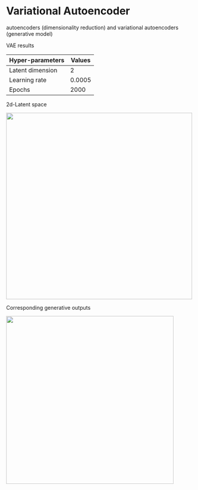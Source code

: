 # Variational Autoencoder
 autoencoders (dimensionality reduction) and variational autoencoders (generative model)
 
VAE results 

| Hyper-parameters  | Values |
| ------------- | ------------- |
| Latent dimension  | 2 |
| Learning rate  | 0.0005  |
| Epochs  | 2000  |

2d-Latent space

<img src="https://user-images.githubusercontent.com/55184529/64687519-3d11e080-d4bd-11e9-8ca9-437907f35328.png"  width="500" height="500">

Corresponding generative outputs

<img src="https://user-images.githubusercontent.com/55184529/64687521-3d11e080-d4bd-11e9-8398-b9118d76d8f1.png"  width="450" height="450">

